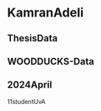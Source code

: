 # KamranAdeli
 ThesisData
-------------------
WOODDUCKS-Data
-------------------
2024April
-------------------
11studentUvA

